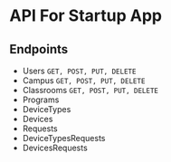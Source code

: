 # API For Startup App

## Endpoints

- Users
  `GET, POST, PUT, DELETE`
- Campus
  `GET, POST, PUT, DELETE`
- Classrooms
  `GET, POST, PUT, DELETE`
- Programs
- DeviceTypes
- Devices
- Requests
- DeviceTypesRequests
- DevicesRequests

